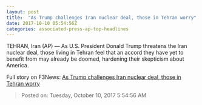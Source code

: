 ```yaml
---
layout: post
title:  "As Trump challenges Iran nuclear deal, those in Tehran worry"
date: 2017-10-10 05:54:56Z
categories: associated-press-ap-top-headlines
---
```


TEHRAN, Iran (AP) — As U.S. President Donald Trump threatens the Iran nuclear deal, those living in Tehran feel that an accord they have yet to benefit from may already be doomed, hardening their skepticism about America.


Full story on F3News: [As Trump challenges Iran nuclear deal, those in Tehran worry](http://www.f3nws.com/n/2ajzrC)

> Posted on: Tuesday, October 10, 2017 5:54:56 AM
